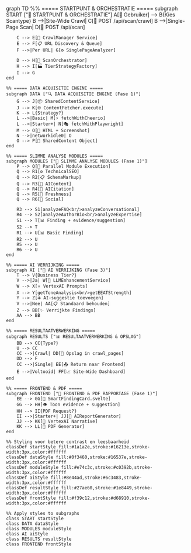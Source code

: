 graph TD
    %% ===== STARTPUNT & ORCHESTRATIE =====
    subgraph START ["🚀 STARTPUNT & ORCHESTRATIE"]
        A[👤 Gebruiker] --> B{Kies Scantype}
        B -->|Site-Wide Crawl| C[📡 POST /api/scan/crawl]
        B -->|Single-Page Scan| D[📡 POST /api/scan]

        C --> E[🔄 CrawlManager Service]
        E --> F[📋 URL Discovery & Queue]
        F -->|Per URL| G[⚙️ SinglePageAnalyzer]
        
        D --> H[🎯 ScanOrchestrator]
        H --> I[🏭 TierStrategyFactory]
        I --> G
    end

    %% ===== DATA ACQUISITIE ENGINE =====
    subgraph DATA ["🔍 DATA ACQUISITIE ENGINE (Fase 1)"]
        G --> J[📦 SharedContentService]
        J --> K[🌐 ContentFetcher.execute]
        K --> L{Strategy?}
        L -->|Basic| M[⚡ fetchWithCheerio]
        L -->|Starter+| N[🎭 fetchWithPlaywright]
        M --> O[📄 HTML + Screenshot]
        N -->|networkidle0| O
        O --> P[💾 SharedContent Object]
    end

    %% ===== SLIMME ANALYSE MODULES =====
    subgraph MODULES ["🧠 SLIMME ANALYSE MODULES (Fase 1)"]
        P --> Q[🔀 Parallel Module Execution]
        Q --> R1[⚙️ TechnicalSEO]
        Q --> R2[📋 SchemaMarkup] 
        Q --> R3[💬 AIContent]
        Q --> R4[🎯 AICitation]
        Q --> R5[📅 Freshness]
        Q --> R6[📱 Social]
        
        R3 --> S1[analyzeFAQ<br/>analyzeConversational]
        R4 --> S2[analyzeAuthorBio<br/>analyzeExpertise]
        S1 --> T[📊 Finding + evidence/suggestion]
        S2 --> T
        R1 --> U[📊 Basic Finding]
        R2 --> U
        R5 --> U
        R6 --> U
    end

    %% ===== AI VERRIJKING =====
    subgraph AI ["🤖 AI VERRIJKING (Fase 3)"]
        T --> V{Business Tier?}
        V -->|Ja| W[🧠 LLMEnhancementService]
        W --> X[⭐ VertexAI Prompts]
        X --> Y[getToneAnalysis<br/>getEEATStrength]
        Y --> Z[➕ AI-suggestie toevoegen]
        V -->|Nee| AA[📋 Standaard behouden]
        Z --> BB[✨ Verrijkte Findings]
        AA --> BB
    end

    %% ===== RESULTAATVERWERKING =====
    subgraph RESULTS ["📊 RESULTAATVERWERKING & OPSLAG"]
        BB --> CC{Type?}
        U --> CC
        CC -->|Crawl| DD[💾 Opslag in crawl_pages]
        DD --> F
        CC -->|Single| EE[📤 Return naar Frontend]
        E -->|Voltooid| FF[📈 Site-Wide Dashboard]
    end

    %% ===== FRONTEND & PDF =====
    subgraph FRONTEND ["🎨 FRONTEND & PDF RAPPORTAGE (Fase 1)"]
        EE --> GG[📱 SmartFindingCard.svelte]
        GG --> HH[👁️ Toon evidence + suggestion]
        HH --> II{PDF Request?}
        II -->|Starter+| JJ[📝 AIReportGenerator]
        JJ --> KK[🤖 VertexAI Narrative]
        KK --> LL[📄 PDF Generator]
    end

    %% Styling voor betere contrast en leesbaarheid
    classDef startStyle fill:#1a1a2e,stroke:#16213e,stroke-width:3px,color:#ffffff
    classDef dataStyle fill:#0f3460,stroke:#16537e,stroke-width:3px,color:#ffffff
    classDef moduleStyle fill:#e74c3c,stroke:#c0392b,stroke-width:3px,color:#ffffff
    classDef aiStyle fill:#8e44ad,stroke:#6c3483,stroke-width:3px,color:#ffffff
    classDef resultStyle fill:#27ae60,stroke:#1e8449,stroke-width:3px,color:#ffffff
    classDef frontStyle fill:#f39c12,stroke:#d68910,stroke-width:3px,color:#ffffff

    %% Apply styles to subgraphs
    class START startStyle
    class DATA dataStyle
    class MODULES moduleStyle
    class AI aiStyle
    class RESULTS resultStyle
    class FRONTEND frontStyle